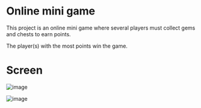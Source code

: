 # Online mini game

This project is an online mini game where several players must collect gems and chests to earn points.

The player(s) with the most points win the game.


# Screen

![image](https://user-images.githubusercontent.com/13108023/112730721-67a67b80-8f33-11eb-9a9f-83e3078845f6.png)


![image](https://user-images.githubusercontent.com/13108023/112730541-717baf00-8f32-11eb-8553-e6159fb5b502.png)
